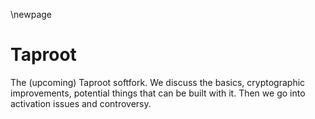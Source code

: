 \newpage
# Taproot

The (upcoming) Taproot softfork. We discuss the basics, cryptographic improvements,
potential things that can be built with it. Then we go into activation issues and controversy.
